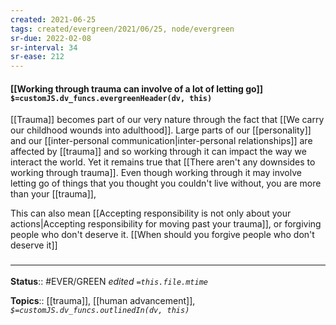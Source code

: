 ```yaml
---
created: 2021-06-25
tags: created/evergreen/2021/06/25, node/evergreen
sr-due: 2022-02-08
sr-interval: 34
sr-ease: 212
---
```


#### [[Working through trauma can involve of a lot of letting go]] `$=customJS.dv_funcs.evergreenHeader(dv, this)`

[[Trauma]] becomes part of our very nature through the fact that 
[[We carry our childhood wounds into adulthood]].
Large parts of our [[personality]] and our [[inter-personal communication|inter-personal relationships]] are affected by [[trauma]] and so working through it can impact the way we interact the world.
Yet it remains true that [[There aren't any downsides to working through trauma]].
Even though working through it may involve letting go of things that you thought you couldn't live without, 
you are more than your [[trauma]],

This can also mean [[Accepting responsibility is not only about your actions|Accepting responsibility for moving past your trauma]], or forgiving people who don't deserve it. [[When should you forgive people who don't deserve it]]

### <hr class="footnote"/>

**Status**:: #EVER/GREEN 
*edited `=this.file.mtime`*

**Topics**:: [[trauma]], [[human advancement]], 
*`$=customJS.dv_funcs.outlinedIn(dv, this)`*
